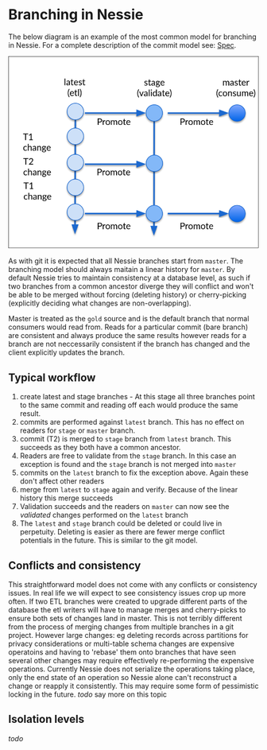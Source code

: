 # Branching in Nessie

The below diagram is an example of the most common model for branching in Nessie. For a complete description of the 
commit model see: [Spec](spec.md).

![branching example](img/branches.png)

As with git it is expected that all Nessie branches start from `master`. The branching model should always maitain a 
linear history for `master`. By default Nessie tries to maintain consistency at a database level, as such if two branches
from a common ancestor diverge they will conflict and won't be able to be merged without forcing (deleting history) or 
cherry-picking (explicitly deciding what changes are non-overlapping).

Master is treated as the `gold` source and is the default branch that normal consumers would read from. Reads for a
particular commit (bare branch) are consistent and always produce the same results however reads for a branch are not
neccessarily consistent if the branch has changed and the client explicitly updates the branch.

## Typical workflow
1. create latest and stage branches - At this stage all three branches point to the same commit and reading off each
would produce the same result.
2. commits are performed against `latest` branch. This has no effect on readers for `stage` or `master` branch.
3. commit (T2) is merged to `stage` branch from `latest` branch. This succeeds as they both have a common ancestor.
4. Readers are free to validate from the `stage` branch. In this case an exception is found and the `stage` branch is
not merged into `master`
5. commits on the `latest` branch to fix the exception above. Again these don't affect other readers
6. merge from `latest` to `stage` again and verify. Because of the linear history this merge succeeds
7. Validation succeeds and the readers on `master` can now see the *validated* changes performed on the `latest` branch
8. The `latest` and `stage` branch could be deleted or could live in perpetuity. Deleting is easier as there are fewer
merge conflict potentials in the future. This is similar to the git model.

## Conflicts and consistency
This straightforward model does not come with any conflicts or consistency issues. In real life we will expect to see
consistency issues crop up more often. If two ETL branches were created to upgrade different parts of the database the
etl writers will have to manage merges and cherry-picks to ensure both sets of changes land in master. This is not
terribly different from the process of merging changes from multiple branches in a git project. However large changes:
eg deleting records across partitions for privacy considerations or multi-table schema changes are expensive operatoins
and having to 'rebase' them onto branches that have seen several other changes may require effectively re-performing the
expensive operations. Currently Nessie does not serialize the operations taking place, only the end state of an
operation so Nessie alone can't reconstruct a change or reapply it consistently. This may require some form of
pessimistic locking in the future. *todo* say more on this topic

## Isolation levels
*todo*
